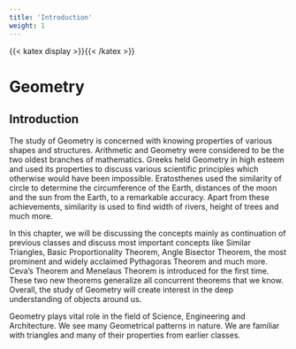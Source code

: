 ```yaml
---
title: 'Introduction'
weight: 1
---
```

{{< katex display >}}{{< /katex >}}
# Geometry
## Introduction

The study of Geometry is concerned with knowing properties of various shapes and 
structures. Arithmetic and Geometry were considered to be the two oldest branches of 
mathematics. Greeks held Geometry in high esteem and used its properties to discuss 
various scientific principles which otherwise would have been impossible. Eratosthenes 
used the similarity of circle to determine the circumference of the Earth, distances 
of the moon and the sun from the Earth, to a remarkable accuracy. Apart from these 
achievements, similarity is used to find width of rivers, height of trees and much more. 

In this chapter, we will be discussing the concepts mainly as continuation of previous 
classes and discuss most important concepts like Similar Triangles, Basic Proportionality 
Theorem, Angle Bisector Theorem, the most prominent and widely acclaimed Pythagoras 
Theorem and much more. Ceva’s Theorem and Menelaus Theorem is introduced for the first 
time. These two new theorems generalize all concurrent theorems that we know. Overall, the 
study of Geometry will create interest in the deep understanding of objects around us. 
 
Geometry plays vital role in the field of Science, Engineering and Architecture. We 
see many Geometrical patterns in nature. We are familiar with triangles and many of their 
properties from earlier classes.